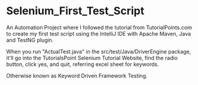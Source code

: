 # Selenium_First_Test_Script
An Automation Project where I followed the tutorial from TutorialPoints.com to create my first test script using the IntelliJ IDE with Apache Maven, Java and TestNG plugin.

When you run "ActualTest.java" in the src/test/Java/DriverEngine package, it'll go into the TutorialsPoint Selenium Tutorial Website, find the radio button, click yes, and quit, referring excel sheet for keywords.

Otherwise known as Keyword Driven Framework Testing.
